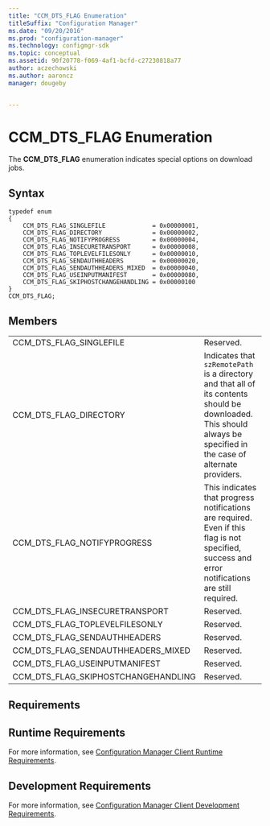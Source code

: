 ```yaml
---
title: "CCM_DTS_FLAG Enumeration"
titleSuffix: "Configuration Manager"
ms.date: "09/20/2016"
ms.prod: "configuration-manager"
ms.technology: configmgr-sdk
ms.topic: conceptual
ms.assetid: 90f20778-f069-4af1-bcfd-c27230818a77
author: aczechowski
ms.author: aaroncz
manager: dougeby


---
```

# CCM_DTS_FLAG Enumeration
The **CCM_DTS_FLAG** enumeration indicates special options on download jobs.  

## Syntax  

```  
typedef enum  
{  
    CCM_DTS_FLAG_SINGLEFILE             = 0x00000001,   
    CCM_DTS_FLAG_DIRECTORY              = 0x00000002,   
    CCM_DTS_FLAG_NOTIFYPROGRESS         = 0x00000004,   
    CCM_DTS_FLAG_INSECURETRANSPORT      = 0x00000008,   
    CCM_DTS_FLAG_TOPLEVELFILESONLY      = 0x00000010,   
    CCM_DTS_FLAG_SENDAUTHHEADERS        = 0x00000020,   
    CCM_DTS_FLAG_SENDAUTHHEADERS_MIXED  = 0x00000040,   
    CCM_DTS_FLAG_USEINPUTMANIFEST       = 0x00000080,   
    CCM_DTS_FLAG_SKIPHOSTCHANGEHANDLING = 0x00000100   
}  
CCM_DTS_FLAG;  

```  

## Members  

|||  
|-|-|  
|CCM_DTS_FLAG_SINGLEFILE|Reserved.|  
|CCM_DTS_FLAG_DIRECTORY|Indicates that `szRemotePath` is a directory and that all of its contents should be downloaded. This should always be specified in the case of alternate providers.|  
|CCM_DTS_FLAG_NOTIFYPROGRESS|This indicates that progress notifications are required. Even if this flag is not specified, success and error notifications are still required.|  
|CCM_DTS_FLAG_INSECURETRANSPORT|Reserved.|  
|CCM_DTS_FLAG_TOPLEVELFILESONLY|Reserved.|  
|CCM_DTS_FLAG_SENDAUTHHEADERS|Reserved.|  
|CCM_DTS_FLAG_SENDAUTHHEADERS_MIXED|Reserved.|  
|CCM_DTS_FLAG_USEINPUTMANIFEST|Reserved.|  
|CCM_DTS_FLAG_SKIPHOSTCHANGEHANDLING|Reserved.|  

## Requirements  

## Runtime Requirements  
 For more information, see [Configuration Manager Client Runtime Requirements](../../../../../develop/core/reqs/client-runtime-requirements.md).  

## Development Requirements  
 For more information, see [Configuration Manager Client Development Requirements](../../../../../develop/core/reqs/client-development-requirements.md).  
